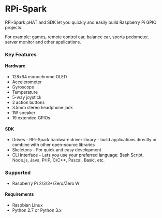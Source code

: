 <!--
---
name: RPi-Spark
class: board
type: display, audio, multi, sensor, IO
formfactor: pHAT
manufacturer: mobiNRG
description: RPi-Spark pHAT and SDK lets you quickly build Pi GPIO projects.
url: https://www.mobinrg.com
github: https://github.com/mobinrg/rpi_spark_foundations
buy: https://www.mobinrg.com/pages/products/rpi_spark
image: 'rpi-spark.png'
pincount: 40
eeprom: no
power:
  '1':
  '2':
ground:
  '6':
  '9':
  '14':
  '20':
  '25':
  '30':
  '34':
  '39':
pin:
  '3':
    mode: i2c
  '5':
    mode: i2c
  '19':
    name: DSP_MOSI
    mode: spi
  '21':
    name: DSP_DC
    mode: spi
  '23':
    name: DSP_CLK
    mode: spi
  '24':
    name: DSP_CS
    mode: spi
  '22':
    name: MOTION_INT
    mode: input
  '13':
    name: JOY_R
    mode: input
    active: low
  '18':
    name: JOY_C
    mode: input
    active: low
  '29':
    name: JOY_U
    mode: input
    active: low
  '31':
    name: JOY_D
    mode: input
    active: low
  '37':
    name: JOY_L
    mode: input
    active: low
  '15':
    name: SW_A
    mode: input
    active: low
  '16':
    name: SW_B
    mode: input
    active: low
  '33':
    name: AUDIO_R/SPK
    mode: output
  '32':
    name: AUDIO_L
    mode: output
i2c:
  '0x68':
    name: accelerometer, gyroscope
    device: RPISpark
-->
# RPi-Spark

RPi-Spark pHAT and SDK let you quickly and easily build Raspberry Pi GPIO projects.

For example: games, remote control car, balance car, sports pedometer, server monitor and other applications.

### Key Features

#### Hardware
* 128x64 monochrome OLED
* Accelerometer
* Gyroscope
* Temperature
* 5-way joystick
* 2 action buttons
* 3.5mm stereo headphone jack
* 1W speaker
* 19 extended GPIOs

#### SDK
* Drives - RPi-Spark hardware driver library - build applications directly or combine with other open-source libraries
* Skeletons - For quick and easy development
* CLI interface - Lets you use your preferred language: Bash Script, Node.js, Java, PHP, C/C++, Pascal, Basic, etc.


### Supported
* Raspberry Pi 2/3/3+/Zero/Zero W

#### Requirements

* Raspbian Linux
* Python 2.7 or Python 3.x
